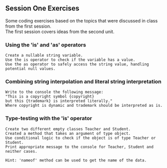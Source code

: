 ## Session One Exercises

Some coding exercises based on the topics that were discussed in class from the first session.  
The first session covers ideas from the second unit.

### Using the 'is' and 'as' operators

```
Create a nullable string variable.
Use the is operator to check if the variable has a value.
Use the as operator to safely access the string value, handling potential null values.
```

### Combining string interpolation and literal string interpretation

```
Write to the console the following message:
"This is a copyright symbol {copyright}
but this {trademark} is interpreted literally."
Where copyright is dynamic and trademark should be interpreted as is.
```

### Type-testing with the 'is' operator

```
Create two different empty classes Teacher and Student. 
Created a method that takes an argument of type object.
Use conditional logic to check if the object is of type Teacher or Student.
Print appropriate message to the console for Teacher, Student and neither cases.

Hint: 'nameof' method can be used to get the name of the data.
```